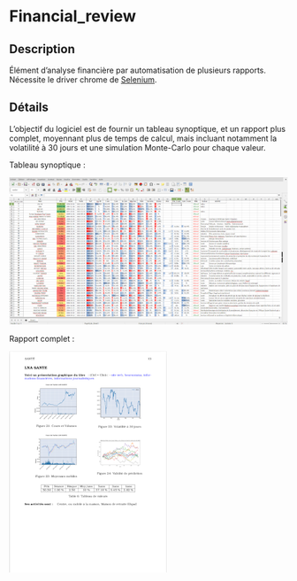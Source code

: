 # Financial_review

## Description
Élément d’analyse financière par automatisation de plusieurs rapports. Nécessite le driver chrome de [Selenium](https://selenium-python.readthedocs.io/).

## Détails
L’objectif du logiciel est de fournir un tableau synoptique,
et un rapport plus complet, moyennant plus de temps de calcul, mais incluant notamment la volatilité à 30 jours et une simulation Monte-Carlo pour chaque valeur.

Tableau synoptique :

![](img/sample_01.png)

Rapport complet :

![](img/sample_02.png)
